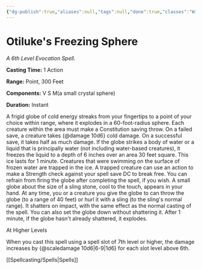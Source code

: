 ```yaml
---
{"dg-publish":true,"aliases":null,"tags":null,"done":true,"classes":"Wizard,","spellLevel":6,"school":"Evocation","source":"PHB","permalink":"/spells/otiluke-s-freezing-sphere/","dgHomeLink":false,"dgPassFrontmatter":true}
---
```


# Otiluke's Freezing Sphere
*A 6th Level Evocation Spell.*

**Casting Time:** 1 Action

**Range:** Point, 300 Feet

**Components:** V S M(a small crystal sphere)

**Duration:** Instant

A frigid globe of cold energy streaks from your fingertips to a point of your choice within range, where it explodes in a 60-foot-radius sphere. Each creature within the area must make a Constitution saving throw. On a failed save, a creature takes {@damage 10d6} cold damage. On a successful save, it takes half as much damage.
If the globe strikes a body of water or a liquid that is principally water (not including water-based creatures), it freezes the liquid to a depth of 6 inches over an area 30 feet square. This ice lasts for 1 minute. Creatures that were swimming on the surface of frozen water are trapped in the ice. A trapped creature can use an action to make a Strength check against your spell save DC to break free.
You can refrain from firing the globe after completing the spell, if you wish. A small globe about the size of a sling stone, cool to the touch, appears in your hand. At any time, you or a creature you give the globe to can throw the globe (to a range of 40 feet) or hurl it with a sling (to the sling's normal range). It shatters on impact, with the same effect as the normal casting of the spell. You can also set the globe down without shattering it. After 1 minute, if the globe hasn't already shattered, it explodes.

At Higher Levels

When you cast this spell using a spell slot of 7th level or higher, the damage increases by {@scaledamage 10d6|6-9|1d6} for each slot level above 6th.

[[Spellcasting/Spells|Spells]]